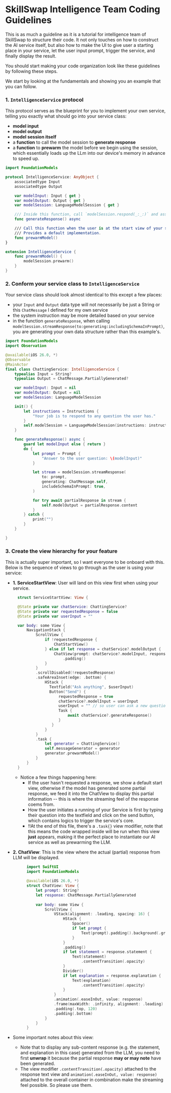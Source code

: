 # SkillSwap Intelligence Team Coding Guidelines
This is as much a guideline as it is a tutorial for intelligence team of SkillSwap to structure their code. It not only touches on how to construct the AI service itself, but also how to make the UI to give user a starting place in your service, let the user input prompt, trigger the service, and finally display the result.

You should start making your code organization look like these guidelines by following these steps.

We start by looking at the fundamentals and showing you an example that you can follow.




### 1. `IntelligenceService` protocol
This protocol serves as the blueprint for you to implement your own service, telling you exactly what should go into your service class:
  - **model input**
  - **model output**
  - **model session itself**
  - a **function** to call the model session to **generate response**
  - a **function** to **prewarm** the model before we begin using the session, which essentially loads up the LLm into our device's memory in advance to speed up.

```swift
import FoundationModels

protocol IntelligenceService: AnyObject {
    associatedtype Input
    associatedtype Output

    var modelInput: Input { get }
    var modelOutput: Output { get }
    var modelSession: LanguageModelSession { get }

    /// Inside this function, call `modelSession.respond(_:_:)` and assign its response to `modelOutput`
    func generateResponse() async

    /// Call this function when the user is at the start view of your service **before** actually using the Foundation Models.
    /// Provides a default implementation.
    func prewarmModel()
}

extension IntelligenceService {
    func prewarmModel() {
        modelSession.prewarm()
    }
}
```

### 2. Conform your service class to `IntelligenceService`
Your service class should look almost identical to this except a few places:
  - your `Input` and `Output` data type will not necessarily be just a String or this `ChatMessage` I defined for my own service
  - the system instruction may be more detailed based on your service
  - in the function `generateResponse`, when calling `modelSession.streamResponse(to:generating:includingSchemaInPrompt)`, you are generating your own data structure rather than this example's.
```swift
import FoundationModels
import Observation

@available(iOS 26.0, *)
@Observable
@MainActor
final class ChattingService: IntelligenceService {
    typealias Input = String?
    typealias Output = ChatMessage.PartiallyGenerated?

    var modelInput: Input = nil
    var modelOutput: Output = nil
    var modelSession: LanguageModelSession

    init() {
        let instructions = Instructions {
            "Your job is to respond to any question the user has."
        }
        self.modelSession = LanguageModelSession(instructions: instructions)
    }

    func generateResponse() async {
        guard let modelInput else { return }
        do {
            let prompt = Prompt {
                "Answer to the user question: \(modelInput)"
            }

            let stream = modelSession.streamResponse(
                to: prompt,
                generating: ChatMessage.self,
                includeSchemaInPrompt: true,
            )

            for try await partialResponse in stream {
                self.modelOutput = partialResponse.content
            }
        } catch {
            print("")
        }
    }

}


```

### 3. Create the view hierarchy for your feature
This is actually super important, so I want everyone to be onboard with this. Below is the sequence of views to go through as the user is using your service:
- **1. ServiceStartView**: User will land on this view first when using your service. 
  ```swift
    struct ServiceStartView: View {
  
    @State private var chatService: ChattingService?
    @State private var requestedResponse = false
    @State private var userInput = ""

    var body: some View {
        NavigationStack {
            ScrollView {
                if !requestedResponse {
                    ChatStartView()
                } else if let response = chatService?.modelOutput {
                    ChatView(prompt: chatService?.modelInput, response: response)
                        .padding()
                }
            }
            .scrollDisabled(!requestedResponse)
            .safeAreaInset(edge: .bottom) {
                HStack {
                  Textfield("Ask anything", $userInput)
                  Button("Send") {
                      requestedResponse = true
                      chatService?.modelInput = userInput
                      userInput = "" // so user can ask a new question after this
                      Task {
                          await chatService?.generateResponse()
                      }
                   } 
                }
            }
            .task {
                let generator = ChattingService()
                self.messageGenerator = generator
                generator.prewarmModel()
            }
        }
    }
  ```
  - Notice a few things happening here:
    - If the user hasn't requested a response, we show a default start view, otherwise if the model has generated some partial response, we feed it into the ChatView to display this partial information -- this is where the streaming feel of the response coems from.
    - How the user initiates a running of your Service is first by typing their question into the textfield and click on the send button, which contains logics to trigger the service's core.
    - ‼️At the end of this file, there's a `.task{}` view modifier, note that this means the code wrapped inside will be run when this view **just** appears, making it the perfect place to instantiate our AI service as well as prewarming the LLM.

- **2. ChatView**: This is the view where the actual (partial) response from LLM will be displayed.

  ```swift
        import SwiftUI
        import FoundationModels
        
        @available(iOS 26.0, *)
        struct ChatView: View {
            let prompt: String?
            let response: ChatMessage.PartiallyGenerated
        
            var body: some View {
                ScrollView {
                    VStack(alignment: .leading, spacing: 16) {
                        HStack {
                            Spacer()
                            if let prompt {
                                Text(prompt).padding().background(.gray.opacity(0.5), in: RoundedRectangle(cornerRadius: 20))
                            }
                        }
                        .padding()
                        if let statement = response.statement {
                            Text(statement)
                                .contentTransition(.opacity)
                        }
                        Divider()
                        if let explanation = response.explanation {
                            Text(explanation)
                                .contentTransition(.opacity)
                        }
                    }
                    .animation(.easeInOut, value: response)
                    .frame(maxWidth: .infinity, alignment: .leading)
                    .padding(.top, 120)
                    .padding(.bottom)
                }
            }
        }

  ```

- Some important notes about this view:
    - Note that to display any sub-content response (e.g. the statement, and explanation in this case) generated from the LLM, you need to first **unwrap** it because the partial response **may or may note** have been generated.
    - The view modifier `.contentTransition(.opacity)` attached to the response text view and `animation(.easeInOut, value: response)` attached to the overall container in combination make the streaming feel possible. So please use them.









